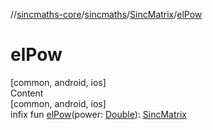 //[sincmaths-core](../../../index.md)/[sincmaths](../index.md)/[SincMatrix](index.md)/[elPow](el-pow.md)



# elPow  
[common, android, ios]  
Content  
[common, android, ios]  
infix fun [elPow](el-pow.md)(power: [Double](https://kotlinlang.org/api/latest/jvm/stdlib/kotlin/-double/index.html)): [SincMatrix](index.md)  



